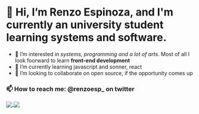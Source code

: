 # 👋 Hi, I’m Renzo Espinoza, and I'm currently an university student learning systems and software.
- 👀 I’m interested in *systems, programming and a lot of arts*. Most of all I look foorward to learn **front-end development**
- 🌱 I’m currently learning javascript and sonner, react
- 💞️ I’m looking to collaborate on open source, if the opportunity comes up
### 📫 How to reach me: @renzoesp_ on twitter

<a href="https://github.com/anuraghazra/github-readme-stats">
  <img align="center" src="https://github-readme-stats.vercel.app/api/top-langs/?username=Marcel-19&langs_count=8&theme=tokyonight" />
</a>
<a href="https://github.com/anuraghazra/convoychat">
  <img align="center" src="https://github-readme-stats.vercel.app/api?username=Marcel-19&show_icons=true&theme=tokyonight" />
</a>


<!---
Marcel-19/Marcel-19 is a ✨ special ✨ repository because its `README.md` (this file) appears on your GitHub profile.
You can click the Preview link to take a look at your changes.
--->
